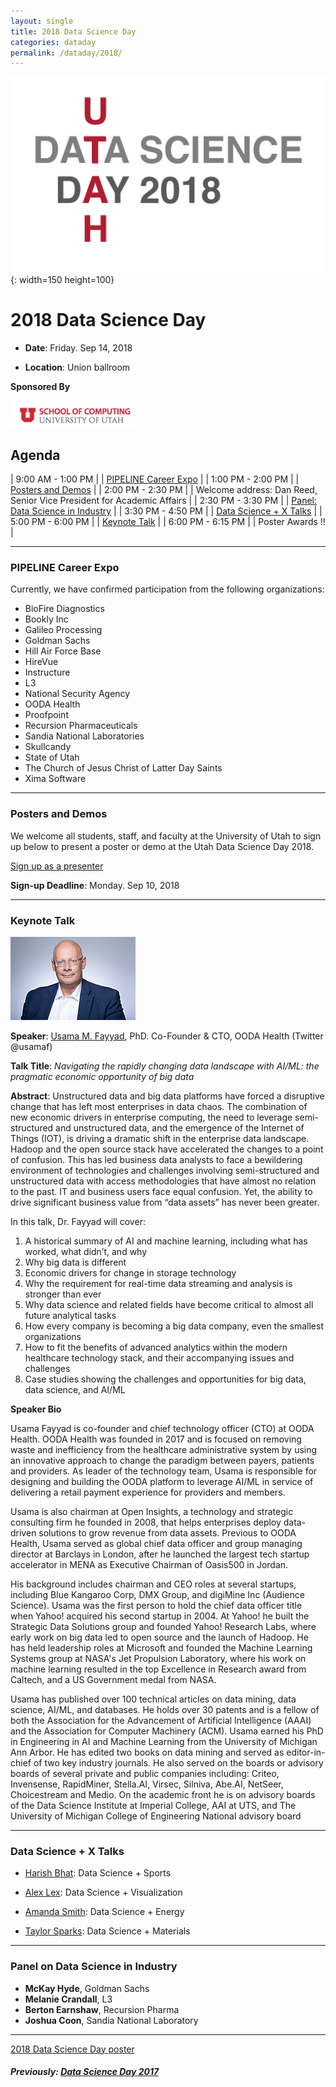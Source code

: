 ```yaml
---
layout: single
title: 2018 Data Science Day
categories: dataday
permalink: /dataday/2018/
---
```


![2018 Data Science Day](./img/UDSD18.png){: width=150 height=100}

# 2018 Data Science Day


* **Date**: Friday. Sep 14, 2018

* **Location**: Union ballroom

**Sponsored By**

<div class="row">
<div class="col-md-3" markdown="1">
<img src="img/soc.png" alt="School of Computing" style="width: 200px;"/>
</div>
</div>


## Agenda

| 9:00 AM - 1:00 PM |   | [PIPELINE Career Expo](#pipeline-career-expo)                          |
| 1:00 PM - 2:00 PM |   | [Posters and Demos](#posters-and-demos)                                |
| 2:00 PM - 2:30 PM |   | Welcome address: Dan Reed,  Senior Vice President for Academic Affairs |
| 2:30 PM - 3:30 PM |   | [Panel: Data Science in Industry](#panel-on-data-science-in-industry)  |
| 3:30 PM - 4:50 PM |   | [Data Science + X Talks](#data-science--x-talks)                       |
| 5:00 PM - 6:00 PM |   | [Keynote Talk](#keynote-talk)                                          |
| 6:00 PM - 6:15 PM |   | Poster Awards !!                                                       |

----

### PIPELINE Career Expo

Currently, we have confirmed participation from the following
organizations:

* BioFire Diagnostics
* Bookly Inc
* Galileo Processing
* Goldman Sachs
* Hill Air Force Base
* HireVue
* Instructure
* L3
* National Security Agency
* OODA Health
* Proofpoint
* Recursion Pharmaceuticals
* Sandia National Laboratories
* Skullcandy
* State of Utah
* The Church of Jesus Christ of Latter Day Saints
* Xima Software


----

### Posters and Demos

We welcome all students, staff, and faculty at the University of Utah
to sign up below to present a poster or demo at the Utah Data Science
Day 2018.

<a class="btn btn-default" href="http://www.cs.utah.edu/bigdata/poster" role="button">Sign up as a presenter</a>

**Sign-up Deadline**: Monday. Sep 10, 2018

----

### Keynote Talk

<div class="row">
<div class="col-md-3" markdown="1">

![Usama M. Fayyad](img/usama.jpg)
</div>

<div class="col-md-8" markdown="1">

**Speaker**: [Usama M. Fayyad](https://fayyad.com/), PhD. Co-Founder & CTO, OODA Health (Twitter @usamaf)

**Talk Title**: *Navigating the rapidly changing data landscape with AI/ML: the pragmatic economic opportunity of big data*

**Abstract**: Unstructured data and big data platforms have forced a disruptive change that has left most enterprises in data chaos. The combination of new economic drivers in enterprise computing, the need to leverage semi-structured and unstructured data, and the emergence of the Internet of Things (IOT), is driving a dramatic shift in the enterprise data landscape. Hadoop and the open source stack have accelerated the changes to a point of confusion. This has led business data analysts to face a bewildering environment of technologies and challenges involving semi-structured and unstructured data with access methodologies that have almost no relation to the past. IT and business users face equal confusion. Yet, the ability to drive significant business value from “data assets” has never been greater. 
 
In this talk, Dr. Fayyad will cover:
1.	A historical summary of AI and machine learning, including what has worked, what didn’t, and why
2.	Why big data is different
3.	Economic drivers for change in storage technology
4.	Why the requirement for real-time data streaming and analysis is stronger than ever
5.	Why data science and related fields have become critical to almost all future analytical tasks
6.	How every company is becoming a big data company, even the smallest organizations
7.	How to fit the benefits of advanced analytics within the modern healthcare technology stack, and their accompanying issues and challenges
8.	Case studies showing the challenges and opportunities for big data, data science, and AI/ML

**Speaker Bio**

Usama Fayyad is co-founder and chief technology officer (CTO) at OODA Health. OODA Health was founded in 2017 and is focused on removing waste and inefficiency from the healthcare administrative system by using an innovative approach to change the paradigm between payers, patients and providers. As leader of the technology team, Usama is responsible for designing and building the OODA platform to leverage AI/ML in service of delivering a retail payment experience for providers and members.
 
Usama is also chairman at Open Insights, a technology and strategic consulting firm he founded in 2008, that helps enterprises deploy data-driven solutions to grow revenue from data assets. Previous to OODA Health, Usama served as global chief data officer and group managing director at Barclays in London, after he launched the largest tech startup accelerator in MENA as Executive Chairman of Oasis500 in Jordan.
 
His background includes chairman and CEO roles at several startups, including Blue Kangaroo Corp, DMX Group, and digiMine Inc (Audience Science). Usama was the first person to hold the chief data officer title when Yahoo! acquired his second startup in 2004. At Yahoo! he built the Strategic Data Solutions group and founded Yahoo! Research Labs, where early work on big data led to open source and the launch of Hadoop. He has held leadership roles at Microsoft and founded the Machine Learning Systems group at NASA's Jet Propulsion Laboratory, where his work on machine learning resulted in the top Excellence in Research award from Caltech, and a US Government medal from NASA. 
 
Usama has published over 100 technical articles on data mining, data science, AI/ML, and databases. He holds over 30 patents and is a fellow of both the Association for the Advancement of Artificial Intelligence (AAAI) and the Association for Computer Machinery (ACM).  Usama earned his PhD in Engineering in AI and Machine Learning from the University of Michigan Ann Arbor. He has edited two books on data mining and served as editor-in-chief of two key industry journals. He also served on the boards or advisory boards of several private and public companies including: Criteo, Invensense, RapidMiner, Stella.AI, Virsec, Silniva, Abe.AI, NetSeer, Choicestream and Medio. On the academic front he is on advisory boards of the Data Science Institute at Imperial College, AAI at UTS, and The University of Michigan College of Engineering National advisory board

</div>
</div>


----
### Data Science + X Talks


* [Harish Bhat](http://www.math.utah.edu/~hbhat/):
  Data Science + Sports

* [Alex Lex](http://vdl.sci.utah.edu/team/lex/):
  Data Science + Visualization

* [Amanda Smith](https://energysystems.mech.utah.edu/):
  Data Science + Energy

* [Taylor Sparks](https://pubweb.eng.utah.edu/~sparks/):
  Data Science + Materials

----

### Panel on Data Science in Industry

* **McKay Hyde**, Goldman Sachs
* **Melanie Crandall**, L3
* **Berton Earnshaw**, Recursion Pharma
* **Joshua Coon**, Sandia National Laboratory



----

[2018 Data Science Day poster](./img/Poster-dataday.pdf)

##### Previously: [Data Science Day 2017](../2017)


